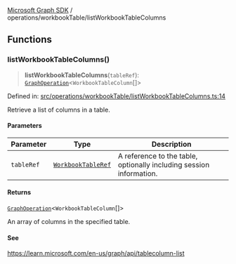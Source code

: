 [Microsoft Graph SDK](../../README.md) / operations/workbookTable/listWorkbookTableColumns

## Functions

### listWorkbookTableColumns()

> **listWorkbookTableColumns**(`tableRef`): [`GraphOperation`](../../GraphOperation.md#graphoperation)\<`WorkbookTableColumn`[]\>

Defined in: [src/operations/workbookTable/listWorkbookTableColumns.ts:14](https://github.com/Future-Secure-AI/microsoft-graph/blob/main/src/operations/workbookTable/listWorkbookTableColumns.ts#L14)

Retrieve a list of columns in a table.

#### Parameters

| Parameter | Type | Description |
| ------ | ------ | ------ |
| `tableRef` | [`WorkbookTableRef`](../../models/WorkbookTableRef.md#workbooktableref) | A reference to the table, optionally including session information. |

#### Returns

[`GraphOperation`](../../GraphOperation.md#graphoperation)\<`WorkbookTableColumn`[]\>

An array of columns in the specified table.

#### See

https://learn.microsoft.com/en-us/graph/api/tablecolumn-list
